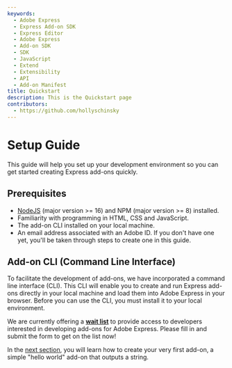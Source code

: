 ```yaml
---
keywords:
  - Adobe Express
  - Express Add-on SDK
  - Express Editor
  - Adobe Express
  - Add-on SDK
  - SDK
  - JavaScript
  - Extend
  - Extensibility
  - API
  - Add-on Manifest
title: Quickstart
description: This is the Quickstart page
contributors:
  - https://github.com/hollyschinsky
---
```


# Setup Guide
This guide will help you set up your development environment so you can get started creating Express add-ons quickly. 

## Prerequisites

- [NodeJS](https://nodejs.org/en/download/) (major version >= 16) and NPM (major version >= 8) installed.
- Familiarity with programming in HTML, CSS and JavaScript.
- The add-on CLI installed on your local machine.
- An email address associated with an Adobe ID. If you don't have one yet, you'll be taken through steps to create one in this guide.

## Add-on CLI (Command Line Interface)
To facilitate the development of add-ons, we have incorporated a command line interface (CLI). This CLI will enable you to create and run Express add-ons directly in your local machine and load them into Adobe Express in your browser. Before you can use the CLI, you must install it to your local environment.

<InlineAlert slots="text" variant="warning"/>

We are currently offering a [**wait list**](https://adobe.com/go/express-developer) to provide access to developers interested in developing add-ons for Adobe Express. Please fill in and submit the form to get on the list now!
  

In the [next section](quickstart.md), you will learn how to create your very first add-on, a simple "hello world" add-on that outputs a string.